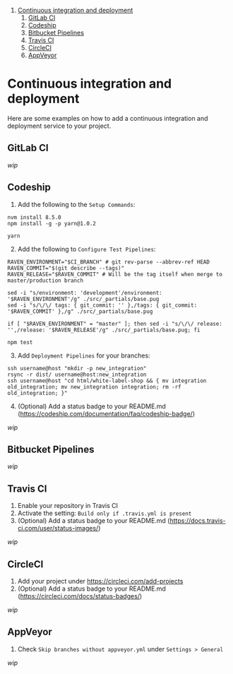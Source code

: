 1. [Continuous integration and deployment](#continuous-integration-and-deployment)
    1. [GitLab CI](#gitlab-ci)
    2. [Codeship](#codeship)
    3. [Bitbucket Pipelines](#bitbucket-pipelines)
    4. [Travis CI](#travis-ci)
    5. [CircleCI](#circleci)
    6. [AppVeyor](#appveyor)


# Continuous integration and deployment
Here are some examples on how to add a continuous integration and deployment service to your project.


## GitLab CI
_wip_


## Codeship
1. Add the following to the `Setup Commands`:

```shell
nvm install 8.5.0
npm install -g -p yarn@1.0.2

yarn
```

2. Add the following to `Configure Test Pipelines`:

```shell
RAVEN_ENVIRONMENT="$CI_BRANCH" # git rev-parse --abbrev-ref HEAD
RAVEN_COMMIT="$(git describe --tags)"
RAVEN_RELEASE="$RAVEN_COMMIT" # Will be the tag itself when merge to master/production branch

sed -i "s/environment: 'development'/environment: '$RAVEN_ENVIRONMENT'/g" ./src/_partials/base.pug
sed -i "s/\/\/ tags: { git_commit: '' },/tags: { git_commit: '$RAVEN_COMMIT' },/g" ./src/_partials/base.pug

if [ "$RAVEN_ENVIRONMENT" = "master" ]; then sed -i "s/\/\/ release: '',/release: '$RAVEN_RELEASE'/g" ./src/_partials/base.pug; fi

npm test
```

3. Add `Deployment Pipelines` for your branches:

```shell
ssh username@host "mkdir -p new_integration"
rsync -r dist/ username@host:new_integration
ssh username@host "cd html/white-label-shop && { mv integration old_integration; mv new_integration integration; rm -rf old_integration; }"
```

4. (Optional) Add a status badge to your README.md (https://codeship.com/documentation/faq/codeship-badge/)

_wip_


## Bitbucket Pipelines
_wip_


## Travis CI
1. Enable your repository in Travis CI
2. Activate the setting: `Build only if .travis.yml is present`
3. (Optional) Add a status badge to your README.md (https://docs.travis-ci.com/user/status-images/)

_wip_


## CircleCI
1. Add your project under https://circleci.com/add-projects
2. (Optional) Add a status badge to your README.md (https://circleci.com/docs/status-badges/)

_wip_


## AppVeyor
1. Check `Skip branches without appveyor.yml` under `Settings > General`

_wip_
